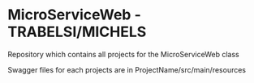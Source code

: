 # MicroServiceWeb - TRABELSI/MICHELS

Repository which contains all projects for the MicroServiceWeb class

Swagger files for each projects are in ProjectName/src/main/resources
